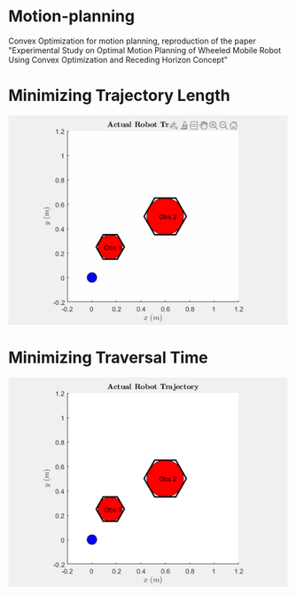 # Motion-planning
Convex Optimization for motion planning, reproduction of the paper "Experimental Study on Optimal Motion Planning of Wheeled Mobile Robot Using Convex Optimization and Receding Horizon Concept"
# Minimizing Trajectory Length
![](Minimizinglength.gif)

# Minimizing Traversal Time
![](Minimizingtime.gif)
